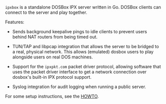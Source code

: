 `ipxbox` is a standalone DOSBox IPX server written in Go. DOSBox clients can
connect to the server and play together.

Features:

* Sends background keepalive pings to idle clients to prevent users behind
NAT routers from being timed out.

* TUN/TAP and libpcap integration that allows the server to be bridged to a
real, physical network. This allows (emulated) dosbox users to play alongside
users on real DOS machines.

* Support for the `ipxpkt.com` packet driver protocol, allowing software that
uses the packet driver interface to get a network connection over dosbox's
built-in IPX protocol support.

* Syslog integration for audit logging when running a public server.

For some setup instructions, see the [HOWTO](HOWTO.md).


